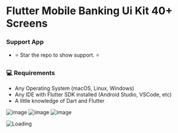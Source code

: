 # Flutter Mobile Banking Ui Kit 40+ Screens

### Support App

* ⭐️ Star the repo to show support. ⭐️

### 💻 Requirements

- Any Operating System (macOS, Linux, Windows)
- Any IDE with Flutter SDK installed (Android Studio, VSCode, etc)
- A little knowledge of Dart and Flutter

![image](https://github.com/talhasultan-dev/mobile_banking_ui/assets/31367048/891e601b-b9cb-4231-bc87-247ec0916232)
![image](https://github.com/talhasultan-dev/mobile_banking_ui/assets/31367048/addff2e7-ed78-40d7-81f8-3bafda065f3e)
![image](https://github.com/talhasultan-dev/mobile_banking_ui/assets/31367048/9de73f01-cb27-4ec9-9144-db1d54d762ab)

<img align="center" src = "https://profile-counter.glitch.me/mobile_banking_ui/count.svg" alt ="Loading">
